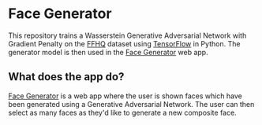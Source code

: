 # Face Generator

This repository trains a Wasserstein Generative Adversarial Network with Gradient Penalty on the [FFHQ](https://github.com/NVlabs/ffhq-dataset) dataset using [TensorFlow](https://github.com/tensorflow/tensorflow) in Python. The generator model is then used in the [Face Generator](https://www.shawnchahal.com/face-generator) web app.

## What does the app do?

[Face Generator](https://www.shawnchahal.com/face-generator) is a web app where the user is shown faces which have been generated using a Generative Adversarial Network. The user can then select as many faces as they'd like to generate a new composite face.

